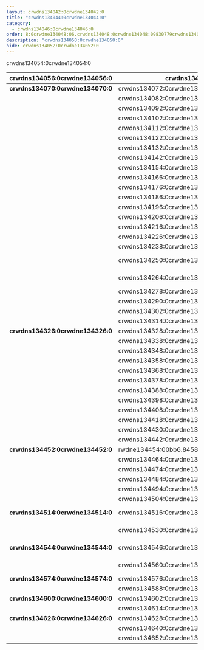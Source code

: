 ```yaml
---
layout: crwdns134042:0crwdne134042:0
title: "crwdns134044:0crwdne134044:0"
category:
  - crwdns134046:0crwdne134046:0
order: 8:0crwdne134048:06.crwdns134048:0crwdne134048:09830779crwdns134048:0crwdne134048:0
description: "crwdns134050:0crwdne134050:0"
hide: crwdns134052:0crwdne134052:0
---
```

crwdns134054:0crwdne134054:0

| **crwdns134056:0crwdne134056:0** | **crwdns134058:0crwdne134058:0**                       | **crwdns134060:0crwdne134060:0** | **crwdns134062:0crwdne134062:0** | **crwdns134064:0crwdne134064:0** | **crwdns134066:0crwdne134066:0** | **crwdns134068:0crwdne134068:0**                          |
| -------------------------------- | ------------------------------------------------------ | -------------------------------- | -------------------------------- | -------------------------------- | -------------------------------- | --------------------------------------------------------- |
| **crwdns134070:0crwdne134070:0** | crwdns134072:0crwdne134072:0                           | crwdns134074:0crwdne134074:0     | crwdns134076:0crwdne134076:0     | crwdns134078:0crwdne134078:0     | crwdns134080:0crwdne134080:0     |                                                           |
|                                  | crwdns134082:0crwdne134082:0                           | crwdns134084:0crwdne134084:0     | crwdns134086:0crwdne134086:0     | crwdns134088:0crwdne134088:0     | crwdns134090:0crwdne134090:0     |                                                           |
|                                  | crwdns134092:0crwdne134092:0                           | crwdns134094:0crwdne134094:0     | crwdns134096:0crwdne134096:0     | crwdns134098:0crwdne134098:0     | crwdns134100:0crwdne134100:0     |                                                           |
|                                  | crwdns134102:0crwdne134102:0                           | crwdns134104:0crwdne134104:0     | crwdns134106:0crwdne134106:0     | crwdns134108:0crwdne134108:0     | crwdns134110:0crwdne134110:0     |                                                           |
|                                  | crwdns134112:0crwdne134112:0                           | crwdns134114:0crwdne134114:0     | crwdns134116:0crwdne134116:0     | crwdns134118:0crwdne134118:0     | crwdns134120:0crwdne134120:0     |                                                           |
|                                  | crwdns134122:0crwdne134122:0                           | crwdns134124:0crwdne134124:0     | crwdns134126:0crwdne134126:0     | crwdns134128:0crwdne134128:0     | crwdns134130:0crwdne134130:0     |                                                           |
|                                  | crwdns134132:0crwdne134132:0                           | crwdns134134:0crwdne134134:0     | crwdns134136:0crwdne134136:0     | crwdns134138:0crwdne134138:0     | crwdns134140:0crwdne134140:0     |                                                           |
|                                  | crwdns134142:0crwdne134142:0                           | crwdns134144:0crwdne134144:0     | crwdns134146:0crwdne134146:0     | crwdns134148:0crwdne134148:0     | crwdns134150:0crwdne134150:0     | crwdns134152:0crwdne134152:0                              |
|                                  | crwdns134154:0crwdne134154:0                           | crwdns134156:0crwdne134156:0     | crwdns134158:0crwdne134158:0     | crwdns134160:0crwdne134160:0     | crwdns134162:0crwdne134162:0     | crwdns134164:0crwdne134164:0                              |
|                                  | crwdns134166:0crwdne134166:0                           | crwdns134168:0crwdne134168:0     | crwdns134170:0crwdne134170:0     | crwdns134172:0crwdne134172:0     | crwdns134174:0crwdne134174:0     |                                                           |
|                                  | crwdns134176:0crwdne134176:0                           | crwdns134178:0crwdne134178:0     | crwdns134180:0crwdne134180:0     | crwdns134182:0crwdne134182:0     | crwdns134184:0crwdne134184:0     |                                                           |
|                                  | crwdns134186:0crwdne134186:0                           | crwdns134188:0crwdne134188:0     | crwdns134190:0crwdne134190:0     | crwdns134192:0crwdne134192:0     | crwdns134194:0crwdne134194:0     |                                                           |
|                                  | crwdns134196:0crwdne134196:0                           | crwdns134198:0crwdne134198:0     | crwdns134200:0crwdne134200:0     | crwdns134202:0crwdne134202:0     | crwdns134204:0crwdne134204:0     |                                                           |
|                                  | crwdns134206:0crwdne134206:0                           | crwdns134208:0crwdne134208:0     | crwdns134210:0crwdne134210:0     | crwdns134212:0crwdne134212:0     | crwdns134214:0crwdne134214:0     |                                                           |
|                                  | crwdns134216:0crwdne134216:0                           | crwdns134218:0crwdne134218:0     | crwdns134220:0crwdne134220:0     | crwdns134222:0crwdne134222:0     | crwdns134224:0crwdne134224:0     |                                                           |
|                                  | crwdns134226:0crwdne134226:0                           | crwdns134228:0crwdne134228:0     | crwdns134230:0crwdne134230:0     | crwdns134232:0crwdne134232:0     | crwdns134234:0crwdne134234:0     | crwdns134236:0crwdne134236:0                              |
|                                  | crwdns134238:0crwdne134238:0                           | crwdns134240:0crwdne134240:0     | crwdns134242:0crwdne134242:0     | crwdns134244:0crwdne134244:0     | crwdns134246:0crwdne134246:0     | crwdns134248:0crwdne134248:0                              |
|                                  | crwdns134250:0crwdne134250:0                           | crwdns134252:0crwdne134252:0     | crwdns134254:0crwdne134254:0     | crwdns134256:0crwdne134256:0     | crwdns134258:0crwdne134258:0     | crwdns134260:0crwdne134260:0 crwdns134262:0crwdne134262:0 |
|                                  | crwdns134264:0crwdne134264:0                           | crwdns134266:0crwdne134266:0     | crwdns134268:0crwdne134268:0     | crwdns134270:0crwdne134270:0     | crwdns134272:0crwdne134272:0     | crwdns134274:0crwdne134274:0 crwdns134276:0crwdne134276:0 |
|                                  | crwdns134278:0crwdne134278:0                           | crwdns134280:0crwdne134280:0     | crwdns134282:0crwdne134282:0     | crwdns134284:0crwdne134284:0     | crwdns134286:0crwdne134286:0     | crwdns134288:0crwdne134288:0                              |
|                                  | crwdns134290:0crwdne134290:0                           | crwdns134292:0crwdne134292:0     | crwdns134294:0crwdne134294:0     | crwdns134296:0crwdne134296:0     | crwdns134298:0crwdne134298:0     | crwdns134300:0crwdne134300:0                              |
|                                  | crwdns134302:0crwdne134302:0                           | crwdns134304:0crwdne134304:0     | crwdns134306:0crwdne134306:0     | crwdns134308:0crwdne134308:0     | crwdns134310:0crwdne134310:0     | crwdns134312:0crwdne134312:0                              |
|                                  | crwdns134314:0crwdne134314:0                           | crwdns134316:0crwdne134316:0     | crwdns134318:0crwdne134318:0     | crwdns134320:0crwdne134320:0     | crwdns134322:0crwdne134322:0     | crwdns134324:0crwdne134324:0                              |
| **crwdns134326:0crwdne134326:0** | crwdns134328:0crwdne134328:0                           | crwdns134330:0crwdne134330:0     | crwdns134332:0crwdne134332:0     | crwdns134334:0crwdne134334:0     | crwdns134336:0crwdne134336:0     |                                                           |
|                                  | crwdns134338:0crwdne134338:0                           | crwdns134340:0crwdne134340:0     | crwdns134342:0crwdne134342:0     | crwdns134344:0crwdne134344:0     | crwdns134346:0crwdne134346:0     |                                                           |
|                                  | crwdns134348:0crwdne134348:0                           | crwdns134350:0crwdne134350:0     | crwdns134352:0crwdne134352:0     | crwdns134354:0crwdne134354:0     | crwdns134356:0crwdne134356:0     |                                                           |
|                                  | crwdns134358:0crwdne134358:0                           | crwdns134360:0crwdne134360:0     | crwdns134362:0crwdne134362:0     | crwdns134364:0crwdne134364:0     | crwdns134366:0crwdne134366:0     |                                                           |
|                                  | crwdns134368:0crwdne134368:0                           | crwdns134370:0crwdne134370:0     | crwdns134372:0crwdne134372:0     | crwdns134374:0crwdne134374:0     | crwdns134376:0crwdne134376:0     |                                                           |
|                                  | crwdns134378:0crwdne134378:0                           | crwdns134380:0crwdne134380:0     | crwdns134382:0crwdne134382:0     | crwdns134384:0crwdne134384:0     | crwdns134386:0crwdne134386:0     |                                                           |
|                                  | crwdns134388:0crwdne134388:0                           | crwdns134390:0crwdne134390:0     | crwdns134392:0crwdne134392:0     | crwdns134394:0crwdne134394:0     | crwdns134396:0crwdne134396:0     |                                                           |
|                                  | crwdns134398:0crwdne134398:0                           | crwdns134400:0crwdne134400:0     | crwdns134402:0crwdne134402:0     | crwdns134404:0crwdne134404:0     | crwdns134406:0crwdne134406:0     |                                                           |
|                                  | crwdns134408:0crwdne134408:0                           | crwdns134410:0crwdne134410:0     | crwdns134412:0crwdne134412:0     | crwdns134414:0crwdne134414:0     | crwdns134416:0crwdne134416:0     |                                                           |
|                                  | crwdns134418:0crwdne134418:0                           | crwdns134420:0crwdne134420:0     | crwdns134422:0crwdne134422:0     | crwdns134424:0crwdne134424:0     | crwdns134426:0crwdne134426:0     | crwdns134428:0crwdne134428:0                              |
|                                  | crwdns134430:0crwdne134430:0                           | crwdns134432:0crwdne134432:0     | crwdns134434:0crwdne134434:0     | crwdns134436:0crwdne134436:0     | crwdns134438:0crwdne134438:0     | crwdns134440:0crwdne134440:0                              |
|                                  | crwdns134442:0crwdne134442:0                           | crwdns134444:0crwdne134444:0     | crwdns134446:0crwdne134446:0     | crwdns134448:0crwdne134448:0     | crwdns134450:0crwdne134450:0     |                                                           |
| **crwdns134452:0crwdne134452:0** | rwdne134454:00bb6.8458870crwdns134454:0crwdne134454:02 | crwdns134456:0crwdne134456:0     | crwdns134458:0crwdne134458:0     | crwdns134460:0crwdne134460:0     | crwdns134462:0crwdne134462:0     |                                                           |
|                                  | crwdns134464:0crwdne134464:0                           | crwdns134466:0crwdne134466:0     | crwdns134468:0crwdne134468:0     | crwdns134470:0crwdne134470:0     | crwdns134472:0crwdne134472:0     |                                                           |
|                                  | crwdns134474:0crwdne134474:0                           | crwdns134476:0crwdne134476:0     | crwdns134478:0crwdne134478:0     | crwdns134480:0crwdne134480:0     | crwdns134482:0crwdne134482:0     |                                                           |
|                                  | crwdns134484:0crwdne134484:0                           | crwdns134486:0crwdne134486:0     | crwdns134488:0crwdne134488:0     | crwdns134490:0crwdne134490:0     | crwdns134492:0crwdne134492:0     |                                                           |
|                                  | crwdns134494:0crwdne134494:0                           | crwdns134496:0crwdne134496:0     | crwdns134498:0crwdne134498:0     | crwdns134500:0crwdne134500:0     | crwdns134502:0crwdne134502:0     |                                                           |
|                                  | crwdns134504:0crwdne134504:0                           | crwdns134506:0crwdne134506:0     | crwdns134508:0crwdne134508:0     | crwdns134510:0crwdne134510:0     | crwdns134512:0crwdne134512:0     |                                                           |
| **crwdns134514:0crwdne134514:0** | crwdns134516:0crwdne134516:0                           | crwdns134518:0crwdne134518:0     | crwdns134520:0crwdne134520:0     | crwdns134522:0crwdne134522:0     | crwdns134524:0crwdne134524:0     | crwdns134526:0crwdne134526:0 crwdns134528:0crwdne134528:0 |
|                                  | crwdns134530:0crwdne134530:0                           | crwdns134532:0crwdne134532:0     | crwdns134534:0crwdne134534:0     | crwdns134536:0crwdne134536:0     | crwdns134538:0crwdne134538:0     | crwdns134540:0crwdne134540:0 crwdns134542:0crwdne134542:0 |
| **crwdns134544:0crwdne134544:0** | crwdns134546:0crwdne134546:0                           | crwdns134548:0crwdne134548:0     | crwdns134550:0crwdne134550:0     | crwdns134552:0crwdne134552:0     | crwdns134554:0crwdne134554:0     | crwdns134556:0crwdne134556:0 crwdns134558:0crwdne134558:0 |
|                                  | crwdns134560:0crwdne134560:0                           | crwdns134562:0crwdne134562:0     | crwdns134564:0crwdne134564:0     | crwdns134566:0crwdne134566:0     | crwdns134568:0crwdne134568:0     | crwdns134570:0crwdne134570:0 crwdns134572:0crwdne134572:0 |
| **crwdns134574:0crwdne134574:0** | crwdns134576:0crwdne134576:0                           | crwdns134578:0crwdne134578:0     | crwdns134580:0crwdne134580:0     | crwdns134582:0crwdne134582:0     | crwdns134584:0crwdne134584:0     | crwdns134586:0crwdne134586:0                              |
|                                  | crwdns134588:0crwdne134588:0                           | crwdns134590:0crwdne134590:0     | crwdns134592:0crwdne134592:0     | crwdns134594:0crwdne134594:0     | crwdns134596:0crwdne134596:0     | crwdns134598:0crwdne134598:0                              |
| **crwdns134600:0crwdne134600:0** | crwdns134602:0crwdne134602:0                           | crwdns134604:0crwdne134604:0     | crwdns134606:0crwdne134606:0     | crwdns134608:0crwdne134608:0     | crwdns134610:0crwdne134610:0     | crwdns134612:0crwdne134612:0                              |
|                                  | crwdns134614:0crwdne134614:0                           | crwdns134616:0crwdne134616:0     | crwdns134618:0crwdne134618:0     | crwdns134620:0crwdne134620:0     | crwdns134622:0crwdne134622:0     | crwdns134624:0crwdne134624:0                              |
| **crwdns134626:0crwdne134626:0** | crwdns134628:0crwdne134628:0                           | crwdns134630:0crwdne134630:0     | crwdns134632:0crwdne134632:0     | crwdns134634:0crwdne134634:0     | crwdns134636:0crwdne134636:0     | crwdns134638:0crwdne134638:0                              |
|                                  | crwdns134640:0crwdne134640:0                           | crwdns134642:0crwdne134642:0     | crwdns134644:0crwdne134644:0     | crwdns134646:0crwdne134646:0     | crwdns134648:0crwdne134648:0     | crwdns134650:0crwdne134650:0                              |
|                                  | crwdns134652:0crwdne134652:0                           | crwdns134654:0crwdne134654:0     | crwdns134656:0crwdne134656:0     | crwdns134658:0crwdne134658:0     | crwdns134660:0crwdne134660:0     | crwdns134662:0crwdne134662:0                              | crwdns134664:0crwdne134664:0